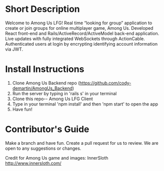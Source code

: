 # Short Description
Welcome to Among Us LFG! Real time “looking for group” application to create or join groups for online multiplayer game, Among Us. Developed React front-end and Rails/ActiveRecord/ActiveModel back-end application. Live updates with fully integrated WebSockets through ActionCable. Authenticated users at login by encrypting identifying account information via JWT.

# Install Instructions
1. Clone Among Us Backend repo (https://github.com/cody-demartin/AmongUs_Backend)
2. Run the server by typing in 'rails s' in your terminal
3. Clone this repo-- Among Us LFG Client
4. Type in your terminal 'npm install' and then 'npm start' to open the app
5. Have fun!

# Contributor's Guide
Make a branch and have fun. Create a pull request for us to review. We are open to any suggestions or changes.

Credit for Among Us game and images: InnerSloth http://www.innersloth.com/